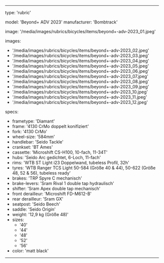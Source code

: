 ---

type: 'rubric'


model: 'Beyond+ ADV 2023'
manufacturer: 'Bombtrack'

image: '/media/images/rubrics/bicycles/items/beyond+-adv-2023_01.jpeg'

images:
  - '/media/images/rubrics/bicycles/items/beyond+-adv-2023_02.jpeg'
  - '/media/images/rubrics/bicycles/items/beyond+-adv-2023_03.jpeg'
  - '/media/images/rubrics/bicycles/items/beyond+-adv-2023_04.jpeg'
  - '/media/images/rubrics/bicycles/items/beyond+-adv-2023_05.jpeg'
  - '/media/images/rubrics/bicycles/items/beyond+-adv-2023_06.jpeg'
  - '/media/images/rubrics/bicycles/items/beyond+-adv-2023_07.jpeg'
  - '/media/images/rubrics/bicycles/items/beyond+-adv-2023_08.jpeg'
  - '/media/images/rubrics/bicycles/items/beyond+-adv-2023_09.jpeg'
  - '/media/images/rubrics/bicycles/items/beyond+-adv-2023_10.jpeg'
  - '/media/images/rubrics/bicycles/items/beyond+-adv-2023_11.jpeg'
  - '/media/images/rubrics/bicycles/items/beyond+-adv-2023_12.jpeg'

specs:
  - frametype: 'Diamant'
  - frame: '4130 CrMo doppelt konifiziert'
  - fork: '4130 CrMo'
  - wheel-size: '584mm'
  - handlebar: 'Seido Tackle'
  - crankset: 'BT Ames'
  - cassette: 'Microshift CS-H100, 10-fach, 11-34T'
  - hubs: 'Seido Arc gedichtet, 6-Loch, 11-fach'
  - rims: 'WTB ST Light i23 Doppelwand, tubeless Profil, 32h'
  - tyres: 'WTB Ranger TCS Light 50-584 (Größe 40 & 44), 50-622 (Größe 48, 52 & 56), tubeless ready'
  - brakes: 'TRP Spyre C mechanisch'
  - brake-levers: 'Sram Rival 1 double tap hydraulisch'
  - shifter: 'Sram Apex double tap mechanisch'
  - front derailleur: 'Microshift FD-M612-B'
  - rear derailleur: 'Sram GX'
  - seatpost: 'Seido Beech'
  - saddle: 'Seido Origin'
  - weight: '12,9 kg (Größe 48)'
  - sizes:
    - '40'
    - '44'
    - '48'
    - '52'
    - '56'
  - color: 'matt black'


---